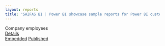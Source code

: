 ```yaml
---
layout: reports
title: 'SAIFAS BI | Power BI showcase sample reports for Power BI custom visual - SAIFAS Table'
---
```

<div class="reports-card__wrapper">
  <div class="reports-card">
    <div class="reports-card__top-section">
      <i class="fas fa-file-alt"></i>
      <div class="top-section__title">
        Company employees
      </div>
    </div>
    <img src="/assets/graphics/content/saifas-bi-powerbi-custom-visuals/saifas-bi-pbi-cv-table-300px-300px.png" alt="">
  </div>
  <div class="reports-card-buttons__container">
    <div class="reports-card-details-button">
      <a class="btn" href="./showcase-sample-1/">Details</a>
    </div>
    <div class="reports-card-buttons__container-bottom">
      <a class="btn" href="./showcase-sample-1/embedded/">Embedded</a>
      <a class="btn" href="./showcase-sample-1/published/">Published</a>
    </div>
  </div>
</div>
